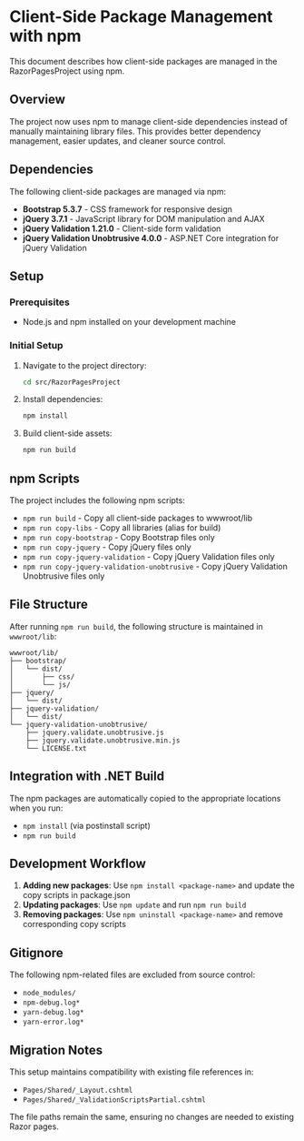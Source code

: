 # Client-Side Package Management with npm

This document describes how client-side packages are managed in the RazorPagesProject using npm.

## Overview

The project now uses npm to manage client-side dependencies instead of manually maintaining library files. This provides better dependency management, easier updates, and cleaner source control.

## Dependencies

The following client-side packages are managed via npm:

- **Bootstrap 5.3.7** - CSS framework for responsive design
- **jQuery 3.7.1** - JavaScript library for DOM manipulation and AJAX
- **jQuery Validation 1.21.0** - Client-side form validation
- **jQuery Validation Unobtrusive 4.0.0** - ASP.NET Core integration for jQuery Validation

## Setup

### Prerequisites

- Node.js and npm installed on your development machine

### Initial Setup

1. Navigate to the project directory:
   ```bash
   cd src/RazorPagesProject
   ```

2. Install dependencies:
   ```bash
   npm install
   ```

3. Build client-side assets:
   ```bash
   npm run build
   ```

## npm Scripts

The project includes the following npm scripts:

- `npm run build` - Copy all client-side packages to wwwroot/lib
- `npm run copy-libs` - Copy all libraries (alias for build)
- `npm run copy-bootstrap` - Copy Bootstrap files only
- `npm run copy-jquery` - Copy jQuery files only
- `npm run copy-jquery-validation` - Copy jQuery Validation files only
- `npm run copy-jquery-validation-unobtrusive` - Copy jQuery Validation Unobtrusive files only

## File Structure

After running `npm run build`, the following structure is maintained in `wwwroot/lib`:

```
wwwroot/lib/
├── bootstrap/
│   └── dist/
│       ├── css/
│       └── js/
├── jquery/
│   └── dist/
├── jquery-validation/
│   └── dist/
└── jquery-validation-unobtrusive/
    ├── jquery.validate.unobtrusive.js
    ├── jquery.validate.unobtrusive.min.js
    └── LICENSE.txt
```

## Integration with .NET Build

The npm packages are automatically copied to the appropriate locations when you run:
- `npm install` (via postinstall script)
- `npm run build`

## Development Workflow

1. **Adding new packages**: Use `npm install <package-name>` and update the copy scripts in package.json
2. **Updating packages**: Use `npm update` and run `npm run build`
3. **Removing packages**: Use `npm uninstall <package-name>` and remove corresponding copy scripts

## Gitignore

The following npm-related files are excluded from source control:
- `node_modules/`
- `npm-debug.log*`
- `yarn-debug.log*`
- `yarn-error.log*`

## Migration Notes

This setup maintains compatibility with existing file references in:
- `Pages/Shared/_Layout.cshtml`
- `Pages/Shared/_ValidationScriptsPartial.cshtml`

The file paths remain the same, ensuring no changes are needed to existing Razor pages.